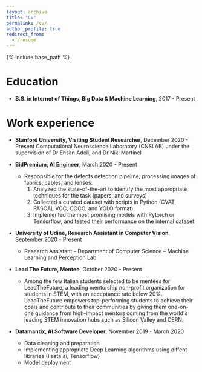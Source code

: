 ```yaml
---
layout: archive
title: "CV"
permalink: /cv/
author_profile: true
redirect_from:
  - /resume
---
```


{% include base_path %}

Education
======
* **B.S. in Internet of Things, Big Data & Machine Learning**, 2017 - Present

Work experience
======
* **Stanford University, Visiting Student Researcher**, December 2020 - Present
    Computational Neuroscience Laboratory (CNSLAB) under the supervision of Dr Ehsan Adeli, and Dr Niki Martinel

* **BidPremium, AI Engineer**,            March 2020 - Present
  * Responsible for the defects detection pipeline, processing images of fabrics, cables, and lenses.
    1) Analyzed the state-of-the-art to identify the most appropriate techniques for the task (papers, and surveys)
    2) Collected a curated dataset with scripts in Python (CVAT, PASCAL VOC, COCO, and YOLO format)
    3) Implemented the most promising models with Pytorch or Tensorflow, and tested their performance on the internal dataset


* **University of Udine, Research Assistant in Computer Vision**, September 2020 - Present
  * Research Assistant – Department of Computer Science – Machine Learning and Perception Lab

* **Lead The Future, Mentee**,            October 2020 - Present
  * Among the few Italian students selected to be mentees for LeadTheFuture, a leading mentorship non-profit organization for students in STEM, with an acceptance rate below 20%.
  LeadTheFuture empowers top-performing students to achieve their goals and contribute to their communities by giving them one-on-one guidance from high-impact mentors coming from the world's leading STEM innovation hubs such as Silicon Valley and CERN.

* **Datamantix, AI Software Developer**,            November 2019 - March 2020
  * Data cleaning and preparation
  * Implementing appropriate Deep Learning algorithms using diffent libraries (Fasta.ai, Tensorflow)
  * Model deployment
